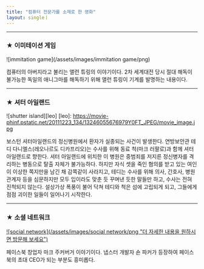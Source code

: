 ```yaml
---
title: "컴퓨터 전문가를 소재로 한 영화"
layout: singleㅣ
---
```


---
### ★ 이미테이션 게임
![immitation game](/assets/images/immitation game/png)


컴퓨터의 아버지라고 불리는 앨런 튜링의 이야기이다. 2차 세계대전 당시 절대 해독이 불가능한 
독일의 애니그마를 해독하기 위해 앨런 튜링이 기계를 발명하는 내용이다.


---
### ★ 셔터 아일랜드
![shutter island][leo]
[leo]: https://movie-phinf.pstatic.net/20111223_134/13246055676979Y0FT_JPEG/movie_image.jpg


보스턴 셔터아일랜드의 정신병원에서 환자가 실종되는 사건이 발생한다. 
연방보안관 테디 다니엘스(레오나르도 디카프리오)는 수사를 위해 동료 척(마크 러팔로)과 함께 셔터아일랜드로 향한다. 
셔터 아일랜드에 위치한 이 병원은 중범죄를 저지른 정신병자를 격리하는 병동으로 탈출 자체가 불가능하다. 
하지만 자식 셋을 죽인 혐의를 받고 있는 여인이 이상한 쪽지만을 남긴 채 감쪽같이 사라지고, 
테디는 수사를 위해 의사, 간호사, 병원관계자 등을 심문하지만 모두 입이라도 맞춘 듯 꾸며낸 듯한 말들만 하고, 수사는 전혀 진척되지 않는다. 
설상가상 폭풍이 불어 닥쳐 테디와 척은 섬에 고립되게 되고, 그들에게 점점 괴이한 일들이 일어나기 시작한다.


---
### ★ 소셜 네트워크
[![social network](/assets/images/social network/png "더 자세한 내용을 원하시면 방문해 보세요")](https://ko.wikipedia.org/wiki/%EC%86%8C%EC%85%9C_%EB%84%A4%ED%8A%B8%EC%9B%8C%ED%81%AC_(%EC%98%81%ED%99%94))


페이스북 창업자 마크 주커버거 이야기이다. 냅스터 개발자 숀 파커가 등장하여 페이스북의 초대 CEO가 되는 부분도 흥미롭다. 
